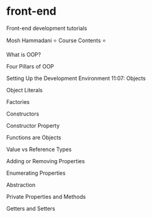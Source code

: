 # front-end
Front-end development tutorials

Mosh Hammadani
⭐️ Course Contents ⭐️

What is OOP?


Four Pillars of OOP


Setting Up the Development Environment 11:07: Objects


Object Literals


Factories


Constructors


Constructor Property


Functions are Objects


Value vs Reference Types


Adding or Removing Properties


Enumerating Properties


Abstraction


Private Properties and Methods


Getters and Setters

